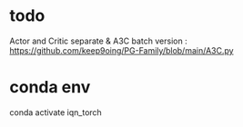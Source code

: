 # todo

Actor and Critic separate & A3C batch version : https://github.com/keep9oing/PG-Family/blob/main/A3C.py  



# conda env
conda activate iqn_torch     
